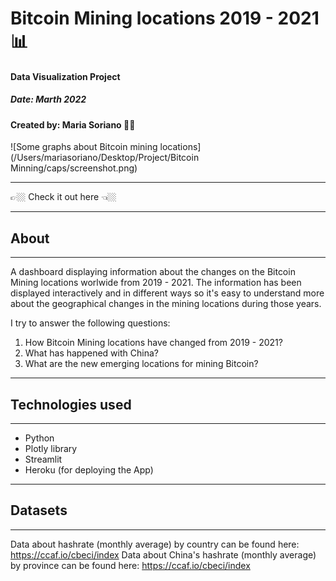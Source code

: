 # Bitcoin Mining locations 2019 - 2021 📊
#### Data Visualization Project
##### Date: Marth 2022
#### Created by: Maria Soriano 👋🏼

![Some graphs about Bitcoin mining locations](/Users/mariasoriano/Desktop/Project/Bitcoin Minning/caps/screenshot.png)

___


👉🏼 Check it out here 👈🏼

___


## About
___
A dashboard displaying information about the changes on the Bitcoin Mining locations worlwide from 2019 - 2021. The information has been displayed interactively and in different ways so it's easy to understand more about the geographical changes in the mining locations during those years.

I try to answer the following questions:
1. How Bitcoin Mining locations have changed from 2019 - 2021?
2. What has happened with China?
3. What are the new emerging locations for mining Bitcoin?

___
## Technologies used
___
* Python
* Plotly library
* Streamlit
* Heroku (for deploying the App)

___
## Datasets
___
Data about hashrate (monthly average) by country can be found here: https://ccaf.io/cbeci/index
Data about China's hashrate (monthly average) by province can be found here: https://ccaf.io/cbeci/index

